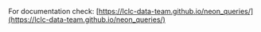For documentation check: [https://lclc-data-team.github.io/neon_queries/](https://lclc-data-team.github.io/neon_queries/)
